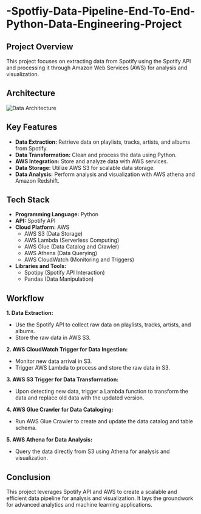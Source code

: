 # -Spotfiy-Data-Pipeline-End-To-End-Python-Data-Engineering-Project
## Project Overview
This project focuses on extracting data from Spotify using the Spotify API and processing it through Amazon Web Services (AWS) for analysis and visualization.
## Architecture
![Data Architecture](./images/logo.png)



## Key Features
- **Data Extraction:** Retrieve data on playlists, tracks, artists, and albums from Spotify.
- **Data Transformation:** Clean and process the data using Python.
- **AWS Integration:** Store and analyze data with AWS services.
- **Data Storage:** Utilize AWS S3 for scalable data storage.
- **Data Analysis:** Perform analysis and visualization with AWS athena and Amazon Redshift.

## Tech Stack

- **Programming Language:** Python
- **API:** Spotify API
- **Cloud Platform:** AWS
  - AWS S3 (Data Storage)
  - AWS Lambda (Serverless Computing)
  - AWS Glue (Data Catalog and Crawler)
  - AWS Athena (Data Querying)
  - AWS CloudWatch (Monitoring and Triggers)
- **Libraries and Tools:**
  - Spotipy (Spotify API Interaction)
  - Pandas (Data Manipulation)
 
## Workflow

**1. Data Extraction:**
   - Use the Spotify API to collect raw data on playlists, tracks, artists, and albums.
   - Store the raw data in AWS S3.

**2. AWS CloudWatch Trigger for Data Ingestion:**
  - Monitor new data arrival in S3.
  - Trigger AWS Lambda to process and store the raw data in S3.

**3. AWS S3 Trigger for Data Transformation:**
  - Upon detecting new data, trigger a Lambda function to transform the data and replace old data with the updated version.

**4. AWS Glue Crawler for Data Cataloging:**
  - Run AWS Glue Crawler to create and update the data catalog and table schema.

**5. AWS Athena for Data Analysis:**
  - Query the data directly from S3 using Athena for analysis and visualization.

## Conclusion

This project leverages Spotify API and AWS to create a scalable and efficient data pipeline for analysis and visualization. It lays the groundwork for advanced analytics and machine learning applications.



